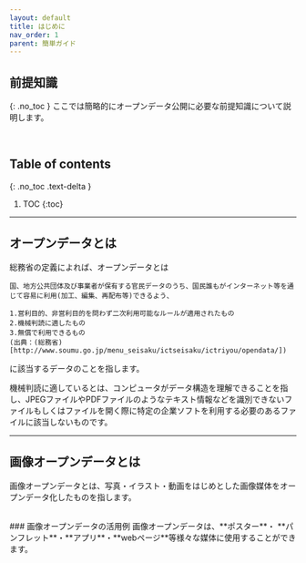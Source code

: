 ```yaml
---
layout: default
title: はじめに
nav_order: 1 
parent: 簡単ガイド
---
```


## 前提知識
{: .no_toc }
ここでは簡略的にオープンデータ公開に必要な前提知識について説明します。




<br>


## Table of contents
{: .no_toc .text-delta }

1. TOC
{:toc}
---
## オープンデータとは 
総務省の定義によれば、オープンデータとは
```
国、地方公共団体及び事業者が保有する官民データのうち、国民誰もがインターネット等を通じて容易に利用(加工、編集、再配布等)できるよう、  

1.営利目的、非営利目的を問わず二次利用可能なルールが適用されたもの  
2.機械判読に適したもの  
3.無償で利用できるもの
(出典：(総務省)[http://www.soumu.go.jp/menu_seisaku/ictseisaku/ictriyou/opendata/])   
```
に該当するデータのことを指します。 

機械判読に適しているとは、コンピュータがデータ構造を理解できることを指し、JPEGファイルやPDFファイルのようなテキスト情報などを識別できないファイルもしくはファイルを開く際に特定の企業ソフトを利用する必要のあるファイルに該当しないものです。
<br>

---

## 画像オープンデータとは　　
画像オープンデータとは、写真・イラスト・動画をはじめとした画像媒体をオープンデータ化したものを指します。


<br>
### 画像オープンデータの活用例  
画像オープンデータは、**ポスター**・ **パンフレット**・**アプリ**・**webページ**等様々な媒体に使用することができます。


 
